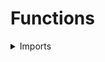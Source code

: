 #  Functions

<details><summary>Imports</summary>
```agda
{-# OPTIONS --safe #-}

module foundation-core.functions where

open import foundation-core.universe-levels
```
</details>

## Idea

Functions are primitive in Agda. Here we construct some basic functions

## Examples

### The identity function

```agda
id : {i : Level} {A : UU i} → A → A
id a = a
```

### Dependent composition of functions

```agda
_∘_ :
  {i j k : Level} {A : UU i} {B : A → UU j} {C : (a : A) → B a → UU k} →
  ({a : A} → (b : B a) → C a b) → (f : (a : A) → B a) → (a : A) → C a (f a)
(g ∘ f) a = g (f a)
```

### Evaluating at a point

```agda
ev-pt :
  {l1 l2 : Level} {A : UU l1} (a : A) (B : A → UU l2) → ((x : A) → B x) → B a
ev-pt a B f = f a
```

### Precomposition functions

```agda
precomp-Π :
  {l1 l2 l3 : Level} {A : UU l1} {B : UU l2} (f : A → B) (C : B → UU l3) →
  ((b : B) → C b) → ((a : A) → C (f a))
precomp-Π f C h a = h (f a)

precomp :
  {l1 l2 l3 : Level} {A : UU l1} {B : UU l2} (f : A → B) (C : UU l3) →
  (B → C) → (A → C)
precomp f C = precomp-Π f (λ b → C)
```

### Postcomposition functions

```agda
postcomp :
  {l1 l2 l3 : Level} {X : UU l1} {Y : UU l2} (A : UU l3) →
  (X → Y) → (A → X) → (A → Y)
postcomp A f h = f ∘ h

map-Π :
  {l1 l2 l3 : Level} {I : UU l1} {A : I → UU l2} {B : I → UU l3}
  (f : (i : I) → A i → B i) →
  ((i : I) → A i) → ((i : I) → B i)
map-Π f h i = f i (h i)

map-Π' :
  {l1 l2 l3 l4 : Level} {I : UU l1} {A : I → UU l2} {B : I → UU l3}
  {J : UU l4} (α : J → I) →
  ((i : I) → A i → B i) → ((j : J) → A (α j)) → ((j : J) → B (α j))
map-Π' α f = map-Π (λ j → f (α j))
```
